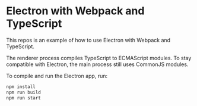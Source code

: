 # Electron with Webpack and TypeScript

This repos is an example of how to use Electron with Webpack and TypeScript.

The renderer process compiles TypeScript to ECMAScript modules. To stay compatible with Electron, the main process still uses CommonJS modules.

To compile and run the Electron app, run:

```bash
npm install
npm run build
npm run start
```
